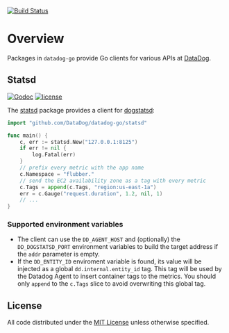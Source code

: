 [![Build Status](https://travis-ci.org/DataDog/datadog-go.svg?branch=master)](https://travis-ci.org/DataDog/datadog-go)
# Overview

Packages in `datadog-go` provide Go clients for various APIs at [DataDog](http://datadoghq.com).

## Statsd

[![Godoc](http://img.shields.io/badge/godoc-reference-blue.svg?style=flat)](https://godoc.org/github.com/DataDog/datadog-go/statsd)
[![license](http://img.shields.io/badge/license-MIT-red.svg?style=flat)](http://opensource.org/licenses/MIT)

The [statsd](https://github.com/DataDog/datadog-go/tree/master/statsd) package provides a client for
[dogstatsd](http://docs.datadoghq.com/guides/dogstatsd/):

```go
import "github.com/DataDog/datadog-go/statsd"

func main() {
    c, err := statsd.New("127.0.0.1:8125")
    if err != nil {
        log.Fatal(err)
    }
    // prefix every metric with the app name
    c.Namespace = "flubber."
    // send the EC2 availability zone as a tag with every metric
    c.Tags = append(c.Tags, "region:us-east-1a")
    err = c.Gauge("request.duration", 1.2, nil, 1)
    // ...
}
```

### Supported environment variables

- The client can use the `DD_AGENT_HOST` and (optionally) the `DD_DOGSTATSD_PORT` environment variables to build the target address if the `addr` parameter is empty.
- If the `DD_ENTITY_ID` enviroment variable is found, its value will be injected as a global `dd.internal.entity_id` tag. This tag will be used by the Datadog Agent to insert container tags to the metrics. You should only `append` to the `c.Tags` slice to avoid overwriting this global tag.

## License

All code distributed under the [MIT License](http://opensource.org/licenses/MIT) unless otherwise specified.
